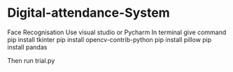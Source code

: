 # Digital-attendance-System
Face Recognisation
Use visual studio or Pycharm 
In terminal give command 
pip install tkinter
pip install opencv-contrib-python
pip install pillow
pip install pandas

Then run trial.py 
